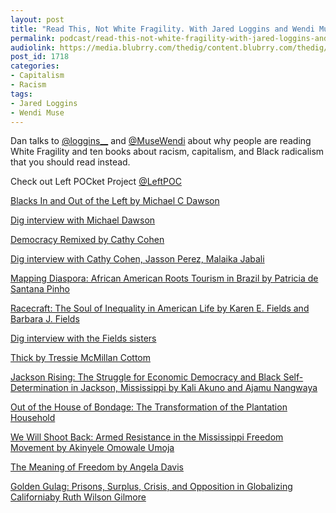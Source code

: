 ```yaml
---
layout: post
title: "Read This, Not White Fragility. With Jared Loggins and Wendi Muse."
permalink: podcast/read-this-not-white-fragility-with-jared-loggins-and-wendi-muse
audiolink: https://media.blubrry.com/thedig/content.blubrry.com/thedig/The_Dig-EP_263-Loggins-Muse.mp3
post_id: 1718
categories: 
- Capitalism
- Racism
tags: 
- Jared Loggins
- Wendi Muse
---
```


Dan talks to 
[@loggins__](https://twitter.com/loggins__) and 
[@MuseWendi](http://@MuseWendi) about why people are reading White Fragility and ten books about racism, capitalism, and Black radicalism that you should read instead.

Check out Left POCket Project 
[@LeftPOC](https://twitter.com/LeftPOC)


[Blacks In and Out of the Left by Michael C Dawson](http://hup.harvard.edu/catalog.php?isbn=9780674057685)

[Dig interview with Michael Dawson](https://www.thedigradio.com/podcast/black-socialism-nationalism-neoliberalism-with-michael-dawson/)


[Democracy Remixed by Cathy Cohen](https://global.oup.com/academic/product/democracy-remixed-9780199896264?cc=us&lang=en&)

[Dig interview with Cathy Cohen, Jasson Perez, Malaika Jabali](https://www.thedigradio.com/podcast/uprising-with-cathy-cohen-jasson-perez-malaika-jabali/)


[Mapping Diaspora: African American Roots Tourism in Brazil by Patricia de Santana Pinho](https://uncpress.org/book/9781469645322/mapping-diaspora/)


[Racecraft: The Soul of Inequality in American Life by Karen E. Fields and Barbara J. Fields](https://www.versobooks.com/books/1645-racecraft)

[Dig interview with the Fields sisters](https://www.thedigradio.com/podcast/revisiting-racecraft-with-barbara-and-karen-fields/)


[Thick by Tressie McMillan Cottom](https://thenewpress.com/books/thick)


[Jackson Rising: The Struggle for Economic Democracy and Black Self-Determination in Jackson, Mississippi by Kali Akuno and Ajamu Nangwaya](https://darajapress.com/publication/jackson-rising-the-struggle-for-economic-democracy-and-self-determination-in-jackson-mississippi)


[Out of the House of Bondage: The Transformation of the Plantation Household](https://www.cambridge.org/core/books/out-of-the-house-of-bondage/05C1AF810A2C54D2236698AA8955C092)


[We Will Shoot Back: Armed Resistance in the Mississippi Freedom Movement by Akinyele Omowale Umoja](https://nyupress.org/9780814725245/we-will-shoot-back/)


[The Meaning of Freedom by Angela Davis](http://www.citylights.com/book/?GCOI=87286100677870)


[Golden Gulag: Prisons, Surplus, Crisis, and Opposition in Globalizing Californiaby Ruth Wilson Gilmore](https://www.ucpress.edu/book/9780520242012/golden-gulag)